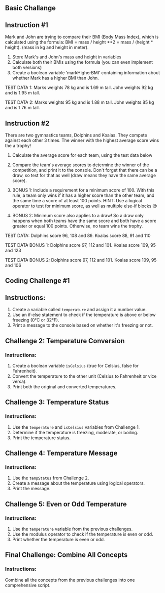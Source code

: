 ## Basic Challange

## Instruction #1

Mark and John are trying to compare their BMI (Body Mass Index), which is calculated using the formula: BMI = mass / height \*\*2 = mass / (height \* height). (mass in kg and height in meter).

1. Store Mark's and John's mass and height in variables
2. Calculate both their BMIs using the formula (you can even implement both versions)
3. Create a boolean variable 'markHigherBMI' containing information about whether Mark has a higher BMI than John.

TEST DATA 1: Marks weights 78 kg and is 1.69 m tall. John weights 92 kg and is 1.95 m tall.

TEST DATA 2: Marks weights 95 kg and is 1.88 m tall. John weights 85 kg and is 1.76 m tall.

## Instruction #2

There are two gymnastics teams, Dolphins and Koalas. They compete against each other 3 times. The winner with the highest average score wins the a trophy!

1. Calculate the average score for each team, using the test data below
2. Compare the team's average scores to determine the winner of the competition, and print it to the console. Don't forget that there can be a draw, so test for that as well (draw means they have the same average score).

3. BONUS 1: Include a requirement for a minimum score of 100. With this rule, a team only wins if it has a higher score than the other team, and the same time a score of at least 100 points. HINT: Use a logical operator to test for minimum score, as well as multiple else-if blocks 😉
4. BONUS 2: Minimum score also applies to a draw! So a draw only happens when both teams have the same score and both have a score greater or equal 100 points. Otherwise, no team wins the trophy.

TEST DATA: Dolphins score 96, 108 and 89. Koalas score 88, 91 and 110

TEST DATA BONUS 1: Dolphins score 97, 112 and 101. Koalas score 109, 95 and 123

TEST DATA BONUS 2: Dolphins score 97, 112 and 101. Koalas score 109, 95 and 106

## Coding Challenge #1

## Instructions:

1. Create a variable called `temperature` and assign it a number value.
2. Use an if-else statement to check if the temperature is above or below freezing (0°C or 32°F).
3. Print a message to the console based on whether it's freezing or not.

## Challenge 2: Temperature Conversion

### Instructions:

1. Create a boolean variable `isCelsius` (true for Celsius, false for Fahrenheit).
2. Convert the temperature to the other unit (Celsius to Fahrenheit or vice versa).
3. Print both the original and converted temperatures.

## Challenge 3: Temperature Status

### Instructions:

1. Use the `temperature` and `isCelsius` variables from Challenge 1.
2. Determine if the temperature is freezing, moderate, or boiling.
3. Print the temperature status.

## Challenge 4: Temperature Message

### Instructions:

1. Use the `tempStatus` from Challenge 2.
2. Create a message about the temperature using logical operators.
3. Print the message.

## Challenge 5: Even or Odd Temperature

### Instructions:

1. Use the `temperature` variable from the previous challenges.
2. Use the modulus operator to check if the temperature is even or odd.
3. Print whether the temperature is even or odd.

## Final Challenge: Combine All Concepts

### Instructions:

Combine all the concepts from the previous challenges into one comprehensive script.
